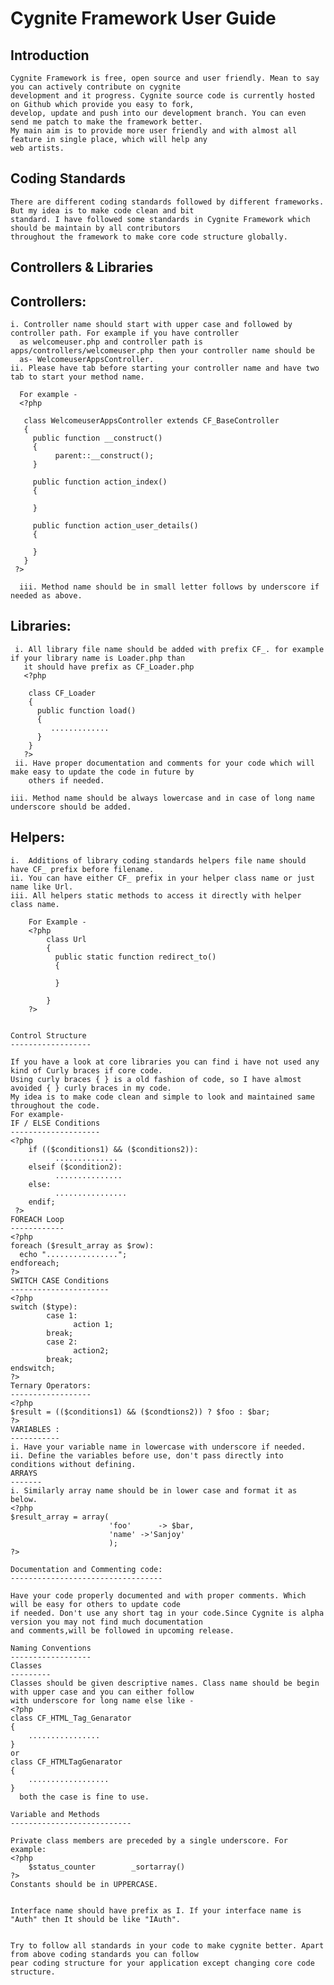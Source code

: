   Cygnite Framework User Guide
==================================

   Introduction
   ------------
    Cygnite Framework is free, open source and user friendly. Mean to say you can actively contribute on cygnite 
    development and it progress. Cygnite source code is currently hosted on Github which provide you easy to fork,
    develop, update and push into our development branch. You can even send me patch to make the framework better.
    My main aim is to provide more user friendly and with almost all feature in single place, which will help any
    web artists.


   Coding Standards
   ---------------------
    There are different coding standards followed by different frameworks. But my idea is to make code clean and bit 
    standard. I have followed some standards in Cygnite Framework which should be maintain by all contributors 
    throughout the framework to make core code structure globally.

   Controllers & Libraries
   -----------------------

   Controllers:
   -------------
    i. Controller name should start with upper case and followed by controller path. For example if you have controller 
      as welcomeuser.php and controller path is apps/controllers/welcomeuser.php then your controller name should be
      as- WelcomeuserAppsController.
    ii. Please have tab before starting your controller name and have two tab to start your method name.
      
      For example -
      <?php
       
       class WelcomeuserAppsController extends CF_BaseController
       {
         public function __construct()
         {
              parent::__construct();
         }
        
         public function action_index()
         {
         
         }
         
         public function action_user_details()
         { 
         
         }
       }
     ?>
      
      iii. Method name should be in small letter follows by underscore if needed as above.


   Libraries:
   ----------
     i. All library file name should be added with prefix CF_. for example if your library name is Loader.php than 
       it should have prefix as CF_Loader.php
       <?php
       
        class CF_Loader
        {
          public function load()
          {
             .............
          }
        }
       ?>
     ii. Have proper documentation and comments for your code which will make easy to update the code in future by 
        others if needed.
        
    iii. Method name should be always lowercase and in case of long name underscore should be added.


   Helpers:
   ----------
    i.  Additions of library coding standards helpers file name should have CF_ prefix before filename.
    ii. You can have either CF_ prefix in your helper class name or just name like Url.
    iii. All helpers static methods to access it directly with helper class name.
       
        For Example -
        <?php
            class Url
            {
              public static function redirect_to()
              {
              
              }
              
            }
        ?>
        
    
    Control Structure
    ------------------

    If you have a look at core libraries you can find i have not used any kind of Curly braces if core code. 
    Using curly braces { } is a old fashion of code, so I have almost avoided { } curly braces in my code. 
    My idea is to make code clean and simple to look and maintained same throughout the code.    
    For example- 
    IF / ELSE Conditions
    --------------------  
    <?php    
        if (($conditions1) && ($conditions2)):
              ..............
        elseif ($condition2):
              ...............
        else:
              ................
        endif;
     ?>    
    FOREACH Loop
    ------------  
    <?php    
    foreach ($result_array as $row):
      echo "................";
    endforeach;    
    ?>
    SWITCH CASE Conditions
    ----------------------
    <?php    
    switch ($type):
            case 1:
                  action 1;
            break;
            case 2:
                  action2;
            break;
    endswitch;    
    ?>    
    Ternary Operators:
    ------------------        
    <?php    
    $result = (($conditions1) && ($condtions2)) ? $foo : $bar;    
    ?>
    VARIABLES :
    -----------    
    i. Have your variable name in lowercase with underscore if needed.
    ii. Define the variables before use, don't pass directly into conditions without defining.
    ARRAYS
    -------
    i. Similarly array name should be in lower case and format it as below.
    <?php     
    $result_array = array(
                          'foo'      -> $bar,
                          'name' ->'Sanjoy'
                          );
    ?>    
    
    Documentation and Commenting code:
    ----------------------------------      
    
    Have your code properly documented and with proper comments. Which will be easy for others to update code 
    if needed. Don't use any short tag in your code.Since Cygnite is alpha version you may not find much documentation
    and comments,will be followed in upcoming release.

    Naming Conventions
    ------------------
    Classes
    ---------
    Classes should be given descriptive names. Class name should be begin with upper case and you can either follow
    with underscore for long name else like -      
    <?php    
    class CF_HTML_Tag_Genarator
    {
        ................
    }
    or
    class CF_HTMLTagGenarator
    {
        ..................
    }
      both the case is fine to use.

    Variable and Methods
    ---------------------------

    Private class members are preceded by a single underscore. For example:
    <?php    
        $status_counter        _sortarray()    
    ?>
    Constants should be in UPPERCASE.
    

    Interface name should have prefix as I. If your interface name is "Auth" then It should be like "IAuth". 
    
    
    Try to follow all standards in your code to make cygnite better. Apart from above coding standards you can follow
    pear coding structure for your application except changing core code structure.
    
    
     
    
    
    
